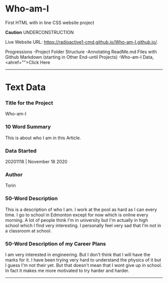 # Who-am-I
First HTML with in line CSS website project

**Caution** UNDERCONSTRUCTION

Live Website URL:  https://radioactive1-cmd.github.io/Who-am-I.github.io/.

Progressions
-Project Folder Structure
-Annotating ReadMe.md Files with Github Markdown (starting in Other End-until Projects)
-Who-am-I Data, <ahref+"">Click Here</a>

---
# Text Data

### Title for the Project
Who-am-I

### 10 Word Summary
This is about who I am in this Article.

### Data Started
20201118 | November 18 2020

### Author
Torin

### 50-Word Description
This is a description of who I am. I work at the pool as hard as I can every time. I go to school in Edmonton except for now which is online every morning. A lot of people think I'm in university but I'm actually in high school which I find very interesting. I personally feel very sad that I'm not in a classroom at school.

### 50-Word Description of my Career Plans
I am very interested in engineering. But I don't think that I will have the marks for it. I have been trying very hard to understand the physics of it but I guess I'm not their yet. But that doesn't mean that I wont give up in school. In fact it makes me more motivated to try harder and harder.



---

